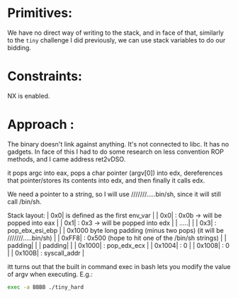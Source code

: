 # Primitives:

We have no direct way of writing to the stack, and in face of that, similarly to the `tiny` challenge I did previously, we can use stack variables to do our bidding.

# Constraints:

NX is enabled. 

# Approach :

The binary doesn't link against anything. It's not connected to libc. It has no gadgets. In face of this I had to do some research on less convention ROP methods, and I came address ret2vDSO.


it pops argc into eax, pops a char pointer (argv[0]) into edx, dereferences that pointer/stores its contents into edx, and then finally it calls edx.

We need a pointer to a string, so I will use ///////.....bin/sh, since it will still call /bin/sh.


Stack layout:
| 0x0|  is defined as the first env_var |
| 0x0|  : 0x0b  ->  will be popped into eax |
| 0x1| : 0x3 -> will be popped into edx |
| .....|  |
| 0x3| :  pop_ebx_esi_ebp |
| 0x1000  byte long padding (minus two pops) (it will be ///////.....bin/sh) |
| 0xFF8| : 0x500 (hope to hit one of the /bin/sh strings) |
| padding|  |
| padding|  |
| 0x1000| : pop_edx_ecx |
| 0x1004| : 0 |
| 0x1008| : 0 |
| 0x100B| : syscall_addr |


itt turns out that the built in command exec in bash lets you modify the value of argv when executing. E.g.:

```bash
exec -a BBBB ./tiny_hard
```
